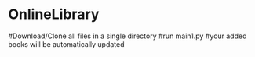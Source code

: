 # OnlineLibrary
#Download/Clone all files in a single directory 
#run main1.py
#your added books will be automatically updated

